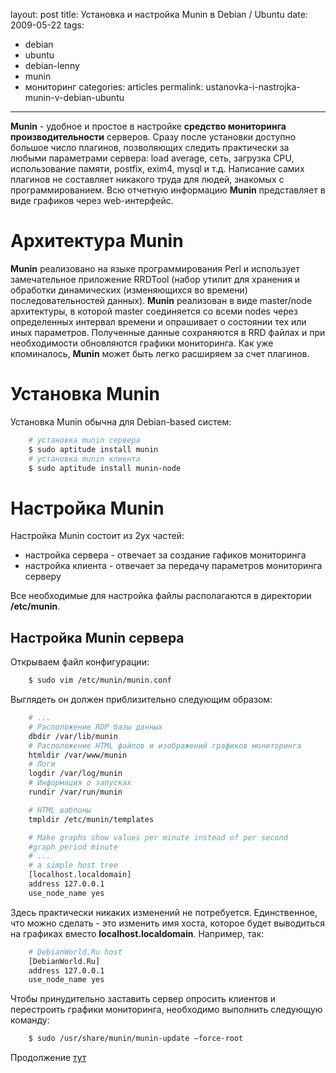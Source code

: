 layout: post
title: Установка и настройка Munin в Debian / Ubuntu
date: 2009-05-22
tags:
- debian
- ubuntu
- debian-lenny
- munin
- мониторинг
categories: articles
permalink: ustanovka-i-nastrojka-munin-v-debian-ubuntu

---

**Munin** - удобное и простое в настройке **средство мониторинга производительности** серверов. Сразу после установки доступно большое число плагинов, позволяющих следить практически за любыми параметрами сервера: load average, сеть, загрузка CPU,  использование памяти, postfix, exim4, mysql и т.д. Написание самих плагинов не составляет никакого труда для людей, знакомых с программированием. Всю отчетную информацию **Munin** представляет в виде графиков через web-интерфейс.

<!-- more -->

Архитектура Munin
=================

**Munin** реализовано на языке программирования Perl и использует замечательное приложение RRDTool (набор утилит для хранения и обработки динамических (изменяющихся во времени) последовательностей данных). **Munin** реализован в виде master/node архитектуры, в которой master соединяется со всеми nodes через определенных интервал времени и опрашивает о состоянии тех или иных параметров. Полученные данные сохраняются в RRD файлах и при необходимости обновляются графики мониторинга. Как уже кпоминалось, **Munin** может быть легко расширяем за счет плагинов.

Установка Munin
===============

Установка Munin обычна для Debian-based систем:

``` bash
    # установка munin сервера
    $ sudo aptitude install munin
    # установка munin клиента
    $ sudo aptitude install munin-node
```
Настройка Munin
===============

Настройка Munin состоит из 2ух частей:

 - настройка сервера - отвечает за создание гафиков мониторинга
 - настройка клиента - отвечает за передачу параметров мониторинга серверу

Все необходимые для настройка файлы располагаются в директории **/etc/munin**.

Настройка Munin сервера
-----------------------

Открываем файл конфигурации:

``` bash
    $ sudo vim /etc/munin/munin.conf
```
Выглядеть он должен приблизительно следующим образом:

``` bash
    # ...
    # Расположение RDP базы данных
    dbdir /var/lib/munin
    # Расположение HTML файлов и изображений графиков мониторинга
    htmldir /var/www/munin
    # Логи
    logdir /var/log/munin
    # Информация о запусках
    rundir /var/run/munin

    # HTML шаблоны
    tmpldir /etc/munin/templates

    # Make graphs show values per minute instead of per second
    #graph_period minute
    # ...
    # a simple host tree
    [localhost.localdomain]
    address 127.0.0.1
    use_node_name yes
```

Здесь практически никаких изменений не потребуется. Единственное, что можно сделать - это изменить имя хоста, которое будет выводиться на графиках вместо **localhost.localdomain**. Например, так:

``` bash
    # DebianWorld.Ru host
    [DebianWorld.Ru]
    address 127.0.0.1
    use_node_name yes
```
Чтобы принудительно заставить сервер опросить клиентов и перестроить графики мониторинга, необходимо выполнить следующую команду:

``` bash
    $ sudo /usr/share/munin/munin-update –force-root
```

Продолжение [тут](/articles/ustanovka-i-nastrojka-munin-v-debian-ubuntu-2)
